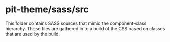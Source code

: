 # pit-theme/sass/src

This folder contains SASS sources that mimic the component-class hierarchy. These files
are gathered in to a build of the CSS based on classes that are used by the build.
